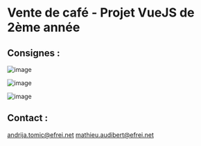 # Vente de café - Projet VueJS de 2ème année
## Consignes : 

![image](https://github.com/MathieuAudibert/VueJS_Tomic-Audibert/assets/105722701/2f9ed062-23b4-459e-a536-216ef736018a)

![image](https://github.com/MathieuAudibert/VueJS_Tomic-Audibert/assets/105722701/c743d565-9e0e-4963-b404-9c110236d291)

![image](https://github.com/MathieuAudibert/VueJS_Tomic-Audibert/assets/105722701/bd8f2e97-c4f5-4584-b394-138991dfa0ee)

## Contact :
andrija.tomic@efrei.net 
mathieu.audibert@efrei.net
